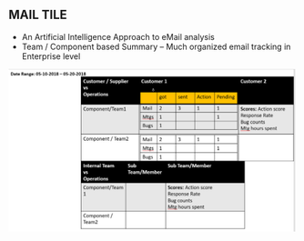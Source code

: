 ## MAIL TILE

* An Artificial Intelligence Approach to eMail analysis 
* Team / Component based Summary – Much organized email tracking in Enterprise level 

![Design](https://github.com/sivaswami/MailTile/blob/master/architecture.png)

